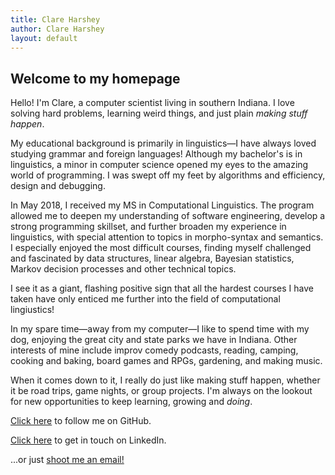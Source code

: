 ```yaml
---
title: Clare Harshey
author: Clare Harshey
layout: default
---
```

## Welcome to my homepage


Hello! I'm Clare, a computer scientist living in southern Indiana. I love solving hard problems, learning weird things, and just plain *making stuff happen*. 

My educational background is primarily in linguistics—I have always loved studying grammar and foreign languages! Although my bachelor's is in linguistics, a minor in computer science opened my eyes to the amazing world of programming. I was swept off my feet by algorithms and efficiency, design and debugging.

In May 2018, I received my MS in Computational Linguistics. The program allowed me to deepen my understanding of software engineering, develop a strong programming skillset, and further broaden my experience in linguistics, with special attention to topics in morpho-syntax and semantics. I especially enjoyed the most difficult courses, finding myself challenged and fascinated by data structures, linear algebra, Bayesian statistics, Markov decision processes and other technical topics. 

I see it as a giant, flashing positive sign that all the hardest courses I have taken have only enticed me further into the field of computational lingiustics!

In my spare time—away from my computer—I like to spend time with my dog, enjoying the great city and state parks we have in Indiana. Other interests of mine include improv comedy podcasts, reading, camping, cooking and baking, board games and RPGs, gardening, and making music.

When it comes down to it, I really do just like making stuff happen, whether it be road trips, game nights, or group projects. I'm always on the lookout for new opportunities to keep learning, growing and *doing*. 

<a href="http://github.com/charshey" target="_blank">Click here</a> to follow me on GitHub.

<a href="https://www.linkedin.com/in/clare-harshey-8973a8137" target="_blank">Click here</a> to get in touch on LinkedIn.


...or just [shoot me an email!](mailto://clarshey@gmail.com)


